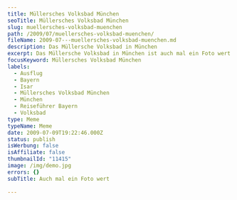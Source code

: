 ```yaml
---
title: Müllersches Volksbad München
seoTitle: Müllersches Volksbad München
slug: muellersches-volksbad-muenchen
path: /2009/07/muellersches-volksbad-muenchen/
fileName: 2009-07---muellersches-volksbad-muenchen.md
description: Das Müllersche Volksbad in München
excerpt: Das Müllersche Volksbad in München ist auch mal ein Foto wert.
focusKeyword: Müllersches Volksbad München
labels:
  - Ausflug
  - Bayern
  - Isar
  - Müllersches Volksbad München
  - München
  - Reiseführer Bayern
  - Volksbad
type: Meme
typeName: Meme
date: 2009-07-09T19:22:46.000Z
status: publish
isWerbung: false
isAffiliate: false
thumbnailId: "11415"
image: /img/demo.jpg
errors: {}
subTitle: Auch mal ein Foto wert
  
---
```



  